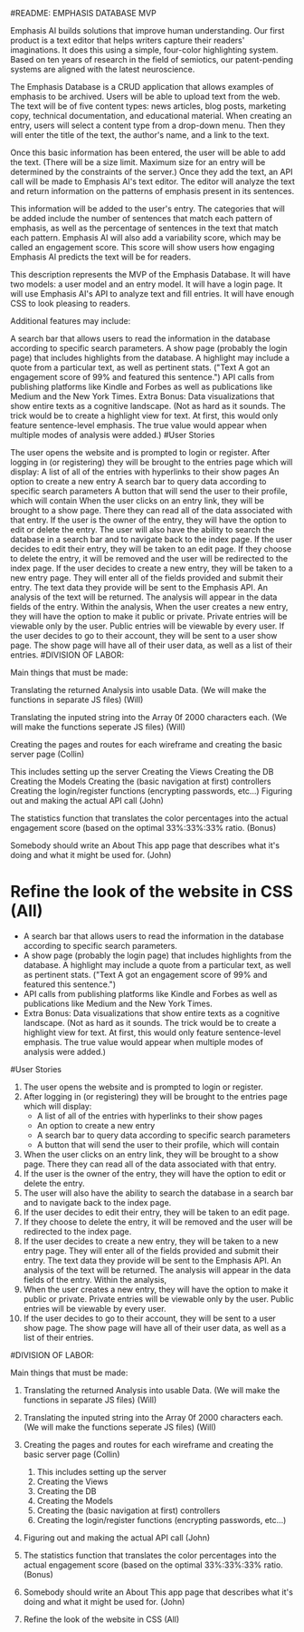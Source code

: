#README: EMPHASIS DATABASE MVP

Emphasis AI builds solutions that improve human understanding. Our first product is a text editor that helps writers capture their readers' imaginations. It does this using a simple, four-color highlighting system. Based on ten years of research in the field of semiotics, our patent-pending systems are aligned with the latest neuroscience.

The Emphasis Database is a CRUD application that allows examples of emphasis to be archived. Users will be able to upload text from the web. The text will be of five content types: news articles, blog posts, marketing copy, technical documentation, and educational material. When creating an entry, users will select a content type from a drop-down menu. Then they will enter the title of the text, the author's name, and a link to the text.

Once this basic information has been entered, the user will be able to add the text. (There will be a size limit. Maximum size for an entry will be determined by the constraints of the server.) Once they add the text, an API call will be made to Emphasis AI's text editor. The editor will analyze the text and return information on the patterns of emphasis present in its sentences.

This information will be added to the user's entry. The categories that will be added include the number of sentences that match each pattern of emphasis, as well as the percentage of sentences in the text that match each pattern. Emphasis AI will also add a variability score, which may be called an engagement score. This score will show users how engaging Emphasis AI predicts the text will be for readers.

This description represents the MVP of the Emphasis Database. It will have two models: a user model and an entry model. It will have a login page. It will use Emphasis AI's API to analyze text and fill entries. It will have enough CSS to look pleasing to readers.

Additional features may include:

A search bar that allows users to read the information in the database according to specific search parameters.
A show page (probably the login page) that includes highlights from the database. A highlight may include a quote from a particular text, as well as pertinent stats. ("Text A got an engagement score of 99% and featured this sentence.")
API calls from publishing platforms like Kindle and Forbes as well as publications like Medium and the New York Times.
Extra Bonus: Data visualizations that show entire texts as a cognitive landscape. (Not as hard as it sounds. The trick would be to create a highlight view for text. At first, this would only feature sentence-level emphasis. The true value would appear when multiple modes of analysis were added.)
#User Stories

The user opens the website and is prompted to login or register.
After logging in (or registering) they will be brought to the entries page which will display:
A list of all of the entries with hyperlinks to their show pages
An option to create a new entry
A search bar to query data according to specific search parameters
A button that will send the user to their profile, which will contain
When the user clicks on an entry link, they will be brought to a show page. There they can read all of the data associated with that entry.
If the user is the owner of the entry, they will have the option to edit or delete the entry.
The user will also have the ability to search the database in a search bar and to navigate back to the index page.
If the user decides to edit their entry, they will be taken to an edit page.
If they choose to delete the entry, it will be removed and the user will be redirected to the index page.
If the user decides to create a new entry, they will be taken to a new entry page. They will enter all of the fields provided and submit their entry. The text data they provide will be sent to the Emphasis API. An analysis of the text will be returned. The analysis will appear in the data fields of the entry. Within the analysis,
When the user creates a new entry, they will have the option to make it public or private. Private entries will be viewable only by the user. Public entries will be viewable by every user.
If the user decides to go to their account, they will be sent to a user show page. The show page will have all of their user data, as well as a list of their entries.
#DIVISION OF LABOR:

Main things that must be made:

Translating the returned Analysis into usable Data. (We will make the functions in separate JS files) (Will)

Translating the inputed string into the Array 0f 2000 characters each. (We will make the functions seperate JS files) (Will)

Creating the pages and routes for each wireframe and creating the basic server page (Collin)

This includes setting up the server
Creating the Views
Creating the DB
Creating the Models
Creating the (basic navigation at first) controllers
Creating the login/register functions (encrypting passwords, etc…)
Figuring out and making the actual API call (John)

The statistics function that translates the color percentages into the actual engagement score (based on the optimal 33%:33%:33% ratio. (Bonus)

Somebody should write an About This app page that describes what it's doing and what it might be used for. (John)

Refine the look of the website in CSS (All)
=======
- A search bar that allows users to read the information in the database according to specific search parameters.
- A show page (probably the login page) that includes highlights from the database. A highlight may include a quote from a particular text, as well as pertinent stats. ("Text A got an engagement score of 99% and featured this sentence.")
- API calls from publishing platforms like Kindle and Forbes as well as publications like Medium and the New York Times.
- Extra Bonus: Data visualizations that show entire texts as a cognitive landscape. (Not as hard as it sounds. The trick would be to create a highlight view for text. At first, this would only feature sentence-level emphasis. The true value would appear when multiple modes of analysis were added.)

#User Stories
 1. The user opens the website and is prompted to login or register.
 2. After logging in (or registering) they will be brought to the entries page which will display:
     - A list of all of the entries with hyperlinks to their show pages
     - An option to create a new entry
     - A search bar to query data according to specific search parameters
     - A button that will send the user to their profile, which will contain
 3. When the user clicks on an entry link, they will be brought to a show page. There they can read all of the data associated with that entry.
 4. If the user is the owner of the entry, they will have the option to edit or delete the entry.
 5. The user will also have the ability to search the database in a search bar and to navigate back to the index page.
 6. If the user decides to edit their entry, they will be taken to an edit page.
 7. If they choose to delete the entry, it will be removed and the user will be redirected to the index page.
 8. If the user decides to create a new entry, they will be taken to a new entry page. They will enter all of the fields provided and submit their entry. The text data they provide will be sent to the Emphasis API. An analysis of the text will be returned. The analysis will appear in the data fields of the entry. Within the analysis,
 9. When the user creates a new entry, they will have the option to make it public or private. Private entries will be viewable only by the user. Public entries will be viewable by every user.
 10. If the user decides to go to their account, they will be sent to a user show page. The show page will have all of their user data, as well as a list of their entries.

#DIVISION OF LABOR:

   Main things that must be made:

   1. Translating the returned Analysis into usable Data. (We will make the functions in separate JS files) (Will)

   2. Translating the inputed string into the Array 0f 2000 characters each. (We will make the functions seperate JS files) (Will)

   3. Creating the pages and routes for each wireframe and creating the basic server page (Collin)
      1. This includes setting up the server
      2. Creating the Views
      3. Creating the DB
      4. Creating the Models
      5. Creating the (basic navigation at first) controllers
      6. Creating the login/register functions (encrypting passwords, etc…)

   4. Figuring out and making the actual API call (John)

   5. The statistics function that translates the color percentages into the actual engagement score (based on the optimal 33%:33%:33% ratio. (Bonus)

   7. Somebody should write an About This app page that describes what it's doing and what it might be used for. (John)

   8. Refine the look of the website in CSS (All)
